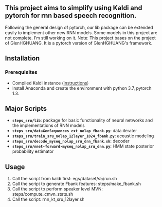 
## This project aims to simplify using Kaldi and pytorch for rnn based speech recognition. 
Following the general design of pytorch, our lib package can be extended easily to implement other new RNN models. Some models in this project are not complete. I'm still working on it.
Note: This project bases on the project of GlenHGHUANG. It is a pytorch version of GlenHGHUANG's framework.

## Installation

### Prerequisites

* Compiled Kaldi instance ([instructions](https://github.com/kaldi-asr/kaldi/blob/master/INSTALL))
* Install Anaconda and create the environment with python 3.7, pytorch 1.3.

## Major Scripts 

* **`steps_sru/lib`**: package for basic functionality of neural networks and the implementations of RNN models
* **`steps_sru/dataGenSequences_cxt_nolap_fbank.py`**:  data iterater
* **`steps_sru/train_sru_nolap_12layer_1024_fbank.py`**: acoustic modeling
* **`steps_sru/decode_myseq_nolap_sru_dnn_fbank.sh`**:  decoder
* **`steps_sru/nnet-forward-myseq_nolap_sru_dnn.py`**:  HMM state posterior probability estimator

## Usage

1. Call the script from kaldi first: egs/dataset/s5/run.sh
2. Call the script to generate Fbank features: steps/make_fbank.sh
3. Call the script to perform speaker level MVN: steps/compute_cmvn_stats.sh
4. Call the script: rnn_kt_sru_12layer.sh

